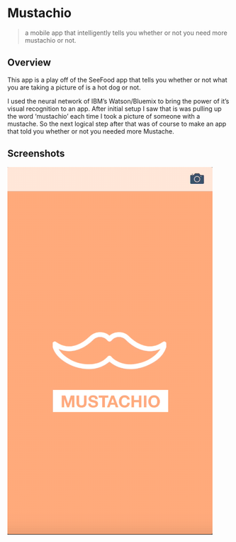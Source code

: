 # Mustachio
> a mobile app that intelligently tells you whether or not you need more mustachio or not.


## Overview

This app is a play off of the SeeFood app that tells you whether or not what you are taking a picture of is a hot dog or not. 

I used the neural network of IBM’s Watson/Bluemix to bring the power of it’s visual recognition to an app. After initial setup I saw that is was pulling up the word ‘mustachio’ each time I took a picture of someone with a mustache. So the next logical step after that was of course to make an app that told you whether or not you needed more Mustache.



## Screenshots

![](screenshot1.png)






